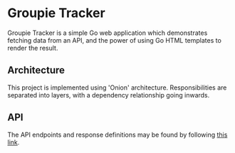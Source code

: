 # Groupie Tracker

Groupie Tracker is a simple Go web application which demonstrates fetching data from an API, and the power of using Go HTML templates to render the result.

## Architecture

This project is implemented using 'Onion' architecture. Responsibilities are separated into layers, with a dependency relationship going inwards.

## API

The API endpoints and response definitions may be found by following [this link](https://groupietrackers.herokuapp.com/api).
